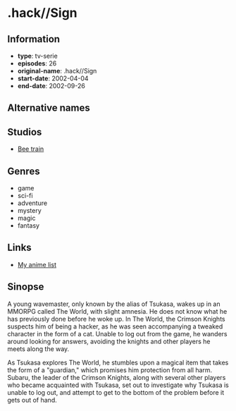 # .hack//Sign

## Information

-   **type**: tv-serie
-   **episodes**: 26
-   **original-name**: .hack//Sign
-   **start-date**: 2002-04-04
-   **end-date**: 2002-09-26

## Alternative names

## Studios

-   [Bee train](http://www.beetrain.co.jp/)

## Genres

-   game
-   sci-fi
-   adventure
-   mystery
-   magic
-   fantasy

## Links

-   [My anime list](https://myanimelist.net/anime/48/hack__Sign)

## Sinopse

A young wavemaster, only known by the alias of Tsukasa, wakes up in an MMORPG called The World, with slight amnesia. He does not know what he has previously done before he woke up. In The World, the Crimson Knights suspects him of being a hacker, as he was seen accompanying a tweaked character in the form of a cat. Unable to log out from the game, he wanders around looking for answers, avoiding the knights and other players he meets along the way.

As Tsukasa explores The World, he stumbles upon a magical item that takes the form of a "guardian," which promises him protection from all harm. Subaru, the leader of the Crimson Knights, along with several other players who became acquainted with Tsukasa, set out to investigate why Tsukasa is unable to log out, and attempt to get to the bottom of the problem before it gets out of hand.
